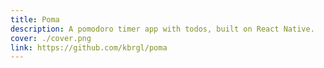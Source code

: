 ```yaml
---
title: Poma
description: A pomodoro timer app with todos, built on React Native.
cover: ./cover.png
link: https://github.com/kbrgl/poma
---
```

